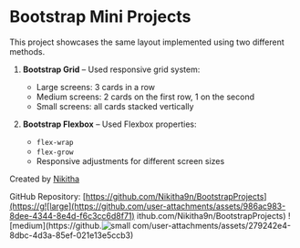 # Bootstrap Mini Projects

This project showcases the same layout implemented using two different methods.

1. **Bootstrap Grid** – Used responsive grid system:
   - Large screens: 3 cards in a row
   - Medium screens: 2 cards on the first row, 1 on the second
   - Small screens: all cards stacked vertically

2. **Bootstrap Flexbox** – Used Flexbox properties:
   - `flex-wrap`
   - `flex-grow`
   - Responsive adjustments for different screen sizes

Created by [Nikitha](https://github.com/Nikitha9n)

GitHub Repository: [https://github.com/Nikitha9n/BootstrapProjects](https://g![large](https://github.com/user-attachments/assets/986ac983-8dee-4344-8e4d-f6c3cc6d8f71)
ithub.com/Nikitha9n/BootstrapProjects)
![medium](https://github.![small](https://github.com/user-attachments/assets/1b439e81-629f-47cb-a520-36c484e031ed)
com/user-attachments/assets/279242e4-8dbc-4d3a-85ef-021e13e5ccb3)
